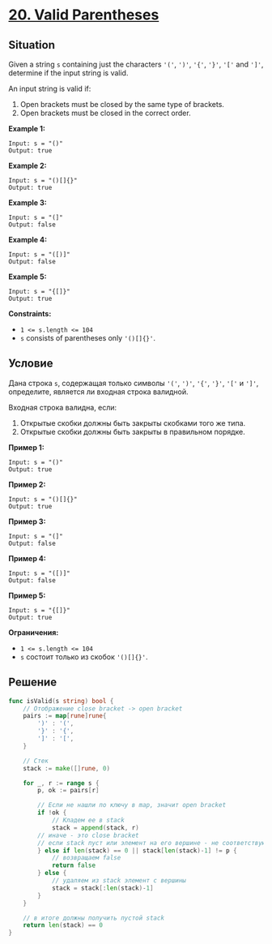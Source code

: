# [20. Valid Parentheses](https://leetcode.com/problems/valid-parentheses/)

## Situation

Given a string `s` containing just the characters `'('`, `')'`, `'{'`, `'}'`, `'['` and `']'`, determine if the input string is valid.

An input string is valid if:

1. Open brackets must be closed by the same type of brackets.
2. Open brackets must be closed in the correct order.

**Example 1:**

```
Input: s = "()"
Output: true
```

**Example 2:**

```
Input: s = "()[]{}"
Output: true
```

**Example 3:**

```
Input: s = "(]"
Output: false
```

**Example 4:**

```
Input: s = "([)]"
Output: false
```

**Example 5:**

```
Input: s = "{[]}"
Output: true
```

**Constraints:**

- `1 <= s.length <= 104`
- `s` consists of parentheses only `'()[]{}'`.

## Условие

Дана строка `s`, содержащая только символы `'('`, `')'`, `'{'`, `'}'`, `'['` и `']'`, определите, является ли входная строка валидной.

Входная строка валидна, если:

1. Открытые скобки должны быть закрыты скобками того же типа.
2. Открытые скобки должны быть закрыты в правильном порядке.

**Пример 1:**

```
Input: s = "()"
Output: true
```

**Пример 2:**

```
Input: s = "()[]{}"
Output: true
```

**Пример 3:**

```
Input: s = "(]"
Output: false
```

**Пример 4:**

```
Input: s = "([)]"
Output: false
```

**Пример 5:**

```
Input: s = "{[]}"
Output: true
```

**Ограничения:**

- `1 <= s.length <= 104`
- `s` состоит только из скобок `'()[]{}'`.

## Решение

```go
func isValid(s string) bool {
	// Отображение close bracket -> open bracket
	pairs := map[rune]rune{
		')' : '(',
		'}' : '{',
		']' : '[',
	}

	// Стек
	stack := make([]rune, 0)

	for _, r := range s {
		p, ok := pairs[r]

		// Если не нашли по ключу в map, значит open bracket
		if !ok {
			// Кладем ее в stack
			stack = append(stack, r)
		// иначе - это close bracket
		// если stack пуст или элемент на его вершине - не соответствующая open bracket
		} else if len(stack) == 0 || stack[len(stack)-1] != p {
			// возвращаем false
			return false
		} else {
			// удаляем из stack элемент с вершины
			stack = stack[:len(stack)-1]
		}
	}

	// в итоге должны получить пустой stack
	return len(stack) == 0
}
```







